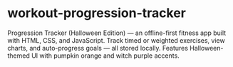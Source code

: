 # workout-progression-tracker
Progression Tracker (Halloween Edition) — an offline-first fitness app built with HTML, CSS, and JavaScript. Track timed or weighted exercises, view charts, and auto-progress goals — all stored locally. Features Halloween-themed UI with pumpkin orange and witch purple accents.
